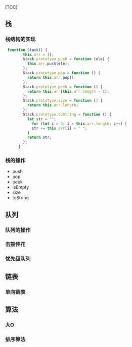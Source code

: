 [TOC]

## 栈

### 栈结构的实现

```js
 function Stack() {
        this.arr = [];
        Stack.prototype.push = function (ele) {
          this.arr.push(ele);
        };
        Stack.prototype.pop = function () {
          return this.arr.pop();
        };
        Stack.prototype.peek = function () {
          return this.arr[this.arr.length - 1];
        };
        Stack.prototype.size = function () {
          return this.arr.length;
        };
        Stack.prototype.toString = function () {
          let str = "";
            for (let i = 0; i < this.arr.length; i++) {
            str += this.arr[i] + " ";
          }
          return str;
        };
      }
```

### 栈的操作

- push
- pop
- peek
- isEmpty
- size
- toString

## 队列

### 队列的操作

### 击鼓传花

### 优先级队列

## 链表

###   单向链表



## 算法

### 大O

### 排序算法



